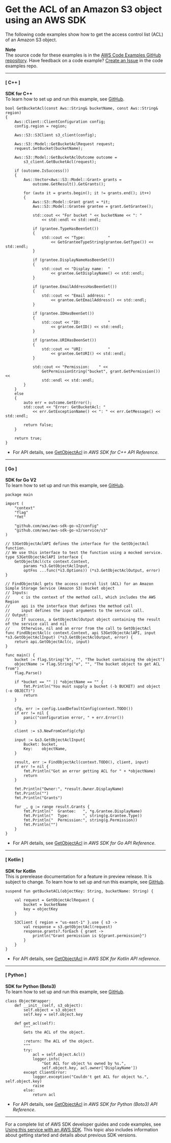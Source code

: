 # Get the ACL of an Amazon S3 object using an AWS SDK<a name="example_s3_GetObjectAcl_section"></a>

The following code examples show how to get the access control list \(ACL\) of an Amazon S3 object\.

**Note**  
The source code for these examples is in the [AWS Code Examples GitHub repository](https://github.com/awsdocs/aws-doc-sdk-examples)\. Have feedback on a code example? [Create an Issue](https://github.com/awsdocs/aws-doc-sdk-examples/issues/new/choose) in the code examples repo\. 

------
#### [ C\+\+ ]

**SDK for C\+\+**  
 To learn how to set up and run this example, see [GitHub](https://github.com/awsdocs/aws-doc-sdk-examples/tree/main/cpp/example_code/s3#code-examples)\. 
  

```
bool GetBucketAcl(const Aws::String& bucketName, const Aws::String& region)
{
    Aws::Client::ClientConfiguration config;
    config.region = region;

    Aws::S3::S3Client s3_client(config);

    Aws::S3::Model::GetBucketAclRequest request;
    request.SetBucket(bucketName);

    Aws::S3::Model::GetBucketAclOutcome outcome = 
        s3_client.GetBucketAcl(request);

    if (outcome.IsSuccess())
    {
        Aws::Vector<Aws::S3::Model::Grant> grants = 
            outcome.GetResult().GetGrants();

        for (auto it = grants.begin(); it != grants.end(); it++)
        {
            Aws::S3::Model::Grant grant = *it;
            Aws::S3::Model::Grantee grantee = grant.GetGrantee();
            
            std::cout << "For bucket " << bucketName << ": " 
                << std::endl << std::endl;

            if (grantee.TypeHasBeenSet())
            {
                std::cout << "Type:          "
                    << GetGranteeTypeString(grantee.GetType()) << std::endl;
            }
            
            if (grantee.DisplayNameHasBeenSet())
            {
                std::cout << "Display name:  " 
                    << grantee.GetDisplayName() << std::endl;
            }

            if (grantee.EmailAddressHasBeenSet())
            {
                std::cout << "Email address: " 
                    << grantee.GetEmailAddress() << std::endl;
            }

            if (grantee.IDHasBeenSet())
            {
                std::cout << "ID:            " 
                    << grantee.GetID() << std::endl;
            }
            
            if (grantee.URIHasBeenSet())
            {
                std::cout << "URI:           " 
                    << grantee.GetURI() << std::endl;
            }
            
            std::cout << "Permission:    " << 
                GetPermissionString("bucket", grant.GetPermission()) << 
                std::endl << std::endl;
        }
    }
    else
    {
        auto err = outcome.GetError();
        std::cout << "Error: GetBucketAcl: " 
            << err.GetExceptionName() << ": " << err.GetMessage() << std::endl;

        return false;
    }

    return true;
}
```
+  For API details, see [GetObjectAcl](https://docs.aws.amazon.com/goto/SdkForCpp/s3-2006-03-01/GetObjectAcl) in *AWS SDK for C\+\+ API Reference*\. 

------
#### [ Go ]

**SDK for Go V2**  
 To learn how to set up and run this example, see [GitHub](https://github.com/awsdocs/aws-doc-sdk-examples/tree/main/gov2/s3#code-examples)\. 
  

```
package main

import (
	"context"
	"flag"
	"fmt"

	"github.com/aws/aws-sdk-go-v2/config"
	"github.com/aws/aws-sdk-go-v2/service/s3"
)

// S3GetObjectAclAPI defines the interface for the GetObjectAcl function.
// We use this interface to test the function using a mocked service.
type S3GetObjectAclAPI interface {
	GetObjectAcl(ctx context.Context,
		params *s3.GetObjectAclInput,
		optFns ...func(*s3.Options)) (*s3.GetObjectAclOutput, error)
}

// FindObjectAcl gets the access control list (ACL) for an Amazon Simple Storage Service (Amazon S3) bucket object
// Inputs:
//     c is the context of the method call, which includes the AWS Region
//     api is the interface that defines the method call
//     input defines the input arguments to the service call.
// Output:
//     If success, a GetObjectAclOutput object containing the result of the service call and nil
//     Otherwise, nil and an error from the call to GetObjectAcl
func FindObjectAcl(c context.Context, api S3GetObjectAclAPI, input *s3.GetObjectAclInput) (*s3.GetObjectAclOutput, error) {
	return api.GetObjectAcl(c, input)
}

func main() {
	bucket := flag.String("b", "", "The bucket containing the object")
	objectName := flag.String("o", "", "The bucket object to get ACL from")
	flag.Parse()

	if *bucket == "" || *objectName == "" {
		fmt.Println("You must supply a bucket (-b BUCKET) and object (-o OBJECT)")
		return
	}

	cfg, err := config.LoadDefaultConfig(context.TODO())
	if err != nil {
		panic("configuration error, " + err.Error())
	}

	client := s3.NewFromConfig(cfg)

	input := &s3.GetObjectAclInput{
		Bucket: bucket,
		Key:    objectName,
	}

	result, err := FindObjectAcl(context.TODO(), client, input)
	if err != nil {
		fmt.Println("Got an error getting ACL for " + *objectName)
		return
	}

	fmt.Println("Owner:", *result.Owner.DisplayName)
	fmt.Println("")
	fmt.Println("Grants")

	for _, g := range result.Grants {
		fmt.Println("  Grantee:   ", *g.Grantee.DisplayName)
		fmt.Println("  Type:      ", string(g.Grantee.Type))
		fmt.Println("  Permission:", string(g.Permission))
		fmt.Println("")
	}
}
```
+  For API details, see [GetObjectAcl](https://pkg.go.dev/github.com/aws/aws-sdk-go-v2/service/s3#Client.GetObjectAcl) in *AWS SDK for Go API Reference*\. 

------
#### [ Kotlin ]

**SDK for Kotlin**  
This is prerelease documentation for a feature in preview release\. It is subject to change\.
 To learn how to set up and run this example, see [GitHub](https://github.com/awsdocs/aws-doc-sdk-examples/tree/main/kotlin/services/s3#code-examples)\. 
  

```
suspend fun getBucketACL(objectKey: String, bucketName: String) {

    val request = GetObjectAclRequest {
        bucket = bucketName
        key = objectKey
    }

    S3Client { region = "us-east-1" }.use { s3 ->
        val response = s3.getObjectAcl(request)
        response.grants?.forEach { grant ->
            println("Grant permission is ${grant.permission}")
        }
    }
}
```
+  For API details, see [GetObjectAcl](https://github.com/awslabs/aws-sdk-kotlin#generating-api-documentation) in *AWS SDK for Kotlin API reference*\. 

------
#### [ Python ]

**SDK for Python \(Boto3\)**  
 To learn how to set up and run this example, see [GitHub](https://github.com/awsdocs/aws-doc-sdk-examples/tree/main/python/example_code/s3/s3_basics#code-examples)\. 
  

```
class ObjectWrapper:
    def __init__(self, s3_object):
        self.object = s3_object
        self.key = self.object.key

    def get_acl(self):
        """
        Gets the ACL of the object.

        :return: The ACL of the object.
        """
        try:
            acl = self.object.Acl()
            logger.info(
                "Got ACL for object %s owned by %s.",
                self.object.key, acl.owner['DisplayName'])
        except ClientError:
            logger.exception("Couldn't get ACL for object %s.", self.object.key)
            raise
        else:
            return acl
```
+  For API details, see [GetObjectAcl](https://docs.aws.amazon.com/goto/boto3/s3-2006-03-01/GetObjectAcl) in *AWS SDK for Python \(Boto3\) API Reference*\. 

------

For a complete list of AWS SDK developer guides and code examples, see [Using this service with an AWS SDK](UsingAWSSDK.md#sdk-general-information-section)\. This topic also includes information about getting started and details about previous SDK versions\.